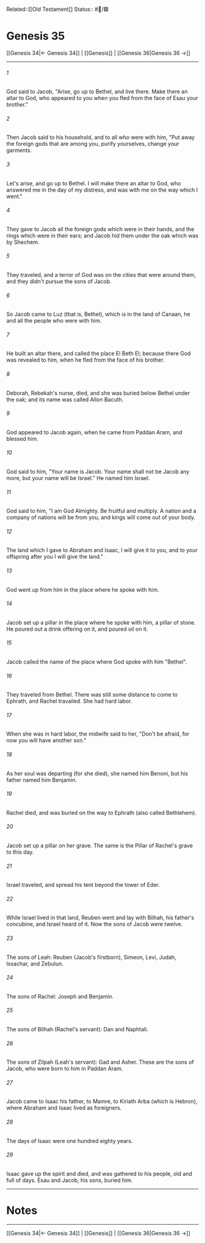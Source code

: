 Related::[[Old Testament]]
Status:: #📖/🟥
# Genesis 35

[[Genesis 34|← Genesis 34]] | [[Genesis]] | [[Genesis 36|Genesis 36 →]]
***



###### 1 
God said to Jacob, "Arise, go up to Bethel, and live there. Make there an altar to God, who appeared to you when you fled from the face of Esau your brother." 

###### 2 
Then Jacob said to his household, and to all who were with him, "Put away the foreign gods that are among you, purify yourselves, change your garments. 

###### 3 
Let's arise, and go up to Bethel. I will make there an altar to God, who answered me in the day of my distress, and was with me on the way which I went." 

###### 4 
They gave to Jacob all the foreign gods which were in their hands, and the rings which were in their ears; and Jacob hid them under the oak which was by Shechem. 

###### 5 
They traveled, and a terror of God was on the cities that were around them, and they didn't pursue the sons of Jacob. 

###### 6 
So Jacob came to Luz (that is, Bethel), which is in the land of Canaan, he and all the people who were with him. 

###### 7 
He built an altar there, and called the place El Beth El; because there God was revealed to him, when he fled from the face of his brother. 

###### 8 
Deborah, Rebekah's nurse, died, and she was buried below Bethel under the oak; and its name was called Allon Bacuth. 

###### 9 
God appeared to Jacob again, when he came from Paddan Aram, and blessed him. 

###### 10 
God said to him, "Your name is Jacob. Your name shall not be Jacob any more, but your name will be Israel." He named him Israel. 

###### 11 
God said to him, "I am God Almighty. Be fruitful and multiply. A nation and a company of nations will be from you, and kings will come out of your body. 

###### 12 
The land which I gave to Abraham and Isaac, I will give it to you, and to your offspring after you I will give the land." 

###### 13 
God went up from him in the place where he spoke with him. 

###### 14 
Jacob set up a pillar in the place where he spoke with him, a pillar of stone. He poured out a drink offering on it, and poured oil on it. 

###### 15 
Jacob called the name of the place where God spoke with him "Bethel". 

###### 16 
They traveled from Bethel. There was still some distance to come to Ephrath, and Rachel travailed. She had hard labor. 

###### 17 
When she was in hard labor, the midwife said to her, "Don't be afraid, for now you will have another son." 

###### 18 
As her soul was departing (for she died), she named him Benoni, but his father named him Benjamin. 

###### 19 
Rachel died, and was buried on the way to Ephrath (also called Bethlehem). 

###### 20 
Jacob set up a pillar on her grave. The same is the Pillar of Rachel's grave to this day. 

###### 21 
Israel traveled, and spread his tent beyond the tower of Eder. 

###### 22 
While Israel lived in that land, Reuben went and lay with Bilhah, his father's concubine, and Israel heard of it. Now the sons of Jacob were twelve. 

###### 23 
The sons of Leah: Reuben (Jacob's firstborn), Simeon, Levi, Judah, Issachar, and Zebulun. 

###### 24 
The sons of Rachel: Joseph and Benjamin. 

###### 25 
The sons of Bilhah (Rachel's servant): Dan and Naphtali. 

###### 26 
The sons of Zilpah (Leah's servant): Gad and Asher. These are the sons of Jacob, who were born to him in Paddan Aram. 

###### 27 
Jacob came to Isaac his father, to Mamre, to Kiriath Arba (which is Hebron), where Abraham and Isaac lived as foreigners. 

###### 28 
The days of Isaac were one hundred eighty years. 

###### 29 
Isaac gave up the spirit and died, and was gathered to his people, old and full of days. Esau and Jacob, his sons, buried him.

---
# Notes


***
[[Genesis 34|← Genesis 34]] | [[Genesis]] | [[Genesis 36|Genesis 36 →]]
